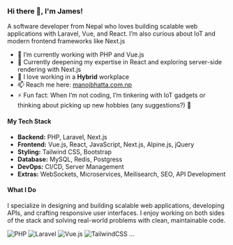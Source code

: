 ### Hi there 👋, I'm James!

A software developer from Nepal who loves building scalable web applications with Laravel, Vue, and React. I’m also curious about IoT and modern frontend frameworks like Next.js

- 🔭 I’m currently working with PHP and Vue.js
- 🌱 Currently deepening my expertise in React and exploring server-side rendering with Next.js
- 👯 I love working in a **Hybrid** workplace
- 📫 Reach me here: [manojbhatta.com.np](https://manojbhatta.com.np)
- ⚡ Fun fact: When I’m not coding, I’m tinkering with IoT gadgets or thinking about picking up new hobbies (any suggestions?) 🤔


#### My Tech Stack
- **Backend:** PHP, Laravel, Next.js
- **Frontend:** Vue.js, React, JavaScript, Next.js, Alpine.js, jQuery
- **Styling:** Tailwind CSS, Bootstrap
- **Database:** MySQL, Redis, Postgress
- **DevOps:** CI/CD, Server Management
- **Extras:** WebSockets, Microservices, Meilisearch, SEO, API Development


#### What I Do
I specialize in designing and building scalable web applications, developing APIs, and crafting responsive user interfaces. I enjoy working on both sides of the stack and solving real-world problems with clean, maintainable code.


![PHP](https://img.shields.io/badge/-PHP-777?style=flat&logo=php&logoColor=white)
![Laravel](https://img.shields.io/badge/-Laravel-red?style=flat&logo=laravel&logoColor=white)
![Vue.js](https://img.shields.io/badge/-Vue.js-41B883?style=flat&logo=vue.js&logoColor=white)
![TailwindCSS](https://img.shields.io/badge/-TailwindCSS-38B2AC?style=flat&logo=tailwind-css&logoColor=white)
...

